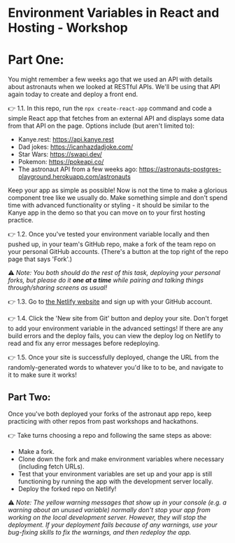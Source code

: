 
# Environment Variables in React and Hosting - Workshop

# Part One:

You might remember a few weeks ago that we used an API with details about astronauts when we looked at RESTful APIs. We'll be using that API again today to create and deploy a front end.

👉 1.1. In this repo, run the `npx create-react-app` command and code a simple React app that fetches from an external API and displays some data from that API on the page. Options include (but aren't limited to):
- Kanye.rest: 
https://api.kanye.rest 
- Dad jokes: https://icanhazdadjoke.com/
- Star Wars: https://swapi.dev/
- Pokemon: https://pokeapi.co/
- The astronaut API from a few weeks ago: https://astronauts-postgres-playground.herokuapp.com/astronauts

Keep your app as simple as possible! Now is not the time to make a glorious component tree like we usually do. Make something simple and don't spend time with advanced functionality or styling - it should be similar to the Kanye app in the demo so that you can move on to your first hosting practice.

👉 1.2. Once you've tested your environment variable locally and then pushed up, in your team's GitHub repo, make a fork of the team repo on your personal GitHub accounts. (There's a button at the top right of the repo page that says 'Fork'.)

⚠️ *Note: You both should do the rest of this task, deploying your personal forks, but please do it **one at a time** while pairing and talking things through/sharing screens as usual!*

👉 1.3. Go to [the Netlify website](https://www.netlify.com/) and sign up with your GitHub account.

👉 1.4. Click the 'New site from Git' button and deploy your site. Don't forget to add your environment variable in the advanced settings! If there are any build errors and the deploy fails, you can view the deploy log on Netlify to read and fix any error messages before redeploying.

👉 1.5. Once your site is successfully deployed, change the URL from the randomly-generated words to whatever you'd like to to be, and navigate to it to make sure it works!

## Part Two:

Once you've both deployed your forks of the astronaut app repo, keep practicing with other repos from past workshops and hackathons. 

👉 Take turns choosing a repo and following the same steps as above:
- Make a fork.
- Clone down the fork and make environment variables where necessary (including fetch URLs).
- Test that your environment variables are set up and your app is still functioning by running the app with the development server locally.
- Deploy the forked repo on Netlify!

⚠️ *Note: The yellow warning messages that show up in your console (e.g. a warning about an unused variable) normally don't stop your app from working on the local development server. However, they will stop the deployment. If your deployment fails because of any warnings, use your bug-fixing skills to fix the warnings, and then redeploy the app.*